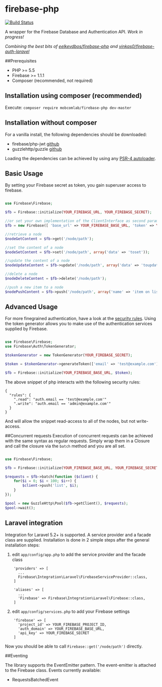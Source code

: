 firebase-php
============

[![Build Status](https://travis-ci.org/mobcomlab/firebase-php.svg?branch=master)](https://travis-ci.org/mobcomlab/firebase-php) 

A wrapper for the Firebase Database and Authentication API. _Work in progress!_

_Combining the best bits of [eelkevdbos/firebase-php](https://github.com/eelkevdbos/firebase-php) and [vinkas0/firebase-auth-laravel](https://github.com/vinkas0/firebase-auth-laravel)_

##Prerequisites
- PHP >= 5.5
- Firebase >= 1.1.1
- Composer (recommended, not required)

## Installation using composer (recommended)
Execute: `composer require mobcomlab/firebase-php dev-master`

## Installation without composer
For a vanilla install, the following dependencies should be downloaded:
- firebase/php-jwt [github](https://github.com/firebase/php-jwt/releases/tag/v4.0.0)
- guzzlehttp/guzzle [github](https://github.com/guzzle/guzzle/releases/tag/5.3.1)

Loading the dependencies can be achieved by using any [PSR-4 autoloader](https://github.com/php-fig/fig-standards/blob/master/accepted/PSR-4-autoloader-examples.md).

## Basic Usage
By setting your Firebase secret as token, you gain superuser access to firebase.

```php

use Firebase\Firebase;

$fb = Firebase::initialize(YOUR_FIREBASE_URL, YOUR_FIREBASE_SECRET);

//or set your own implementation of the ClientInterface as second parameter of the regular constructor
$fb = new Firebase([ 'base_url' => YOUR_FIREBASE_BASE_URL, 'token' => YOUR_FIREBASE_SECRET ], new GuzzleHttp\Client());

//retrieve a node
$nodeGetContent = $fb->get('/node/path');

//set the content of a node
$nodeSetContent = $fb->set('/node/path', array('data' => 'toset'));

//update the content of a node
$nodeUpdateContent = $fb->update('/node/path', array('data' => 'toupdate'));

//delete a node
$nodeDeleteContent = $fb->delete('/node/path');

//push a new item to a node
$nodePushContent = $fb->push('/node/path', array('name' => 'item on list'));

```

## Advanced Usage
For more finegrained authentication, have a look at the [security rules](https://www.firebase.com/docs/security/security-rules.html). Using the token generator allows you to make use of the authentication services supplied by Firebase.

```php

use Firebase\Firebase;
use Firebase\Auth\TokenGenerator;

$tokenGenerator = new TokenGenerator(YOUR_FIREBASE_SECRET);

$token = $tokenGenerator->generateToken(['email' => 'test@example.com'])

$fb = Firebase::initialize(YOUR_FIREBASE_BASE_URL, $token);
```

The above snippet of php interacts with the following security rules:

```
{
  "rules": {
    ".read": "auth.email == 'test@example.com'"
    ".write": "auth.email == 'admin@example.com'"
  }
}
```
And will allow the snippet read-access to all of the nodes, but not write-access.

##Concurrent requests
Execution of concurrent requests can be achieved with the same syntax as regular requests. Simply wrap them in a Closure and call the closure via the `batch` method and you are all set.

```php

use Firebase\Firebase;

$fb = Firebase::initialize(YOUR_FIREBASE_BASE_URL, YOUR_FIREBASE_SECRET);

$requests = $fb->batch(function ($client) {
    for($i = 0; $i < 100; $i++) {
        $client->push('list', $i);
    }
});

$pool = new GuzzleHttp\Pool($fb->getClient(), $requests);
$pool->wait();

```

## Laravel integration
Integration for Laravel 5.2+ is supported. A service provider and a facade class are supplied. Installation is done in 2 simple steps after the general installation steps:

1. edit `app/config/app.php` to add the service provider and the facade class
```
    'providers' => [
      ...
      Firebase\Integration\Laravel\FirebaseServiceProvider::class,
    ]
    
    'aliases' => [
      ...
      'Firebase' => Firebase\Integration\Laravel\Firebase::class,
    ]
```
2. edit `app/config/services.php` to add your Firebase settings
```
    'firebase' => [
      'project_id' => YOUR_FIREBASE_PROJECT_ID,
      'auth_domain' => YOUR_FIREBASE_BASE_URL,
      'api_key' => YOUR_FIREBASE_SECRET
    ]
```

Now you should be able to call `Firebase::get('/node/path')` directly.

##Eventing

The library supports the EventEmitter pattern. The event-emitter is attached to the Firebase class. Events currently available:
- RequestsBatchedEvent
